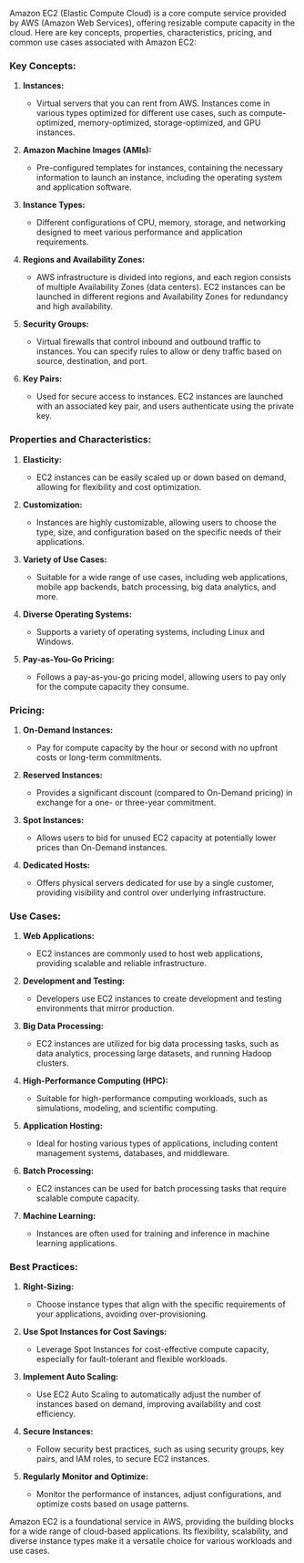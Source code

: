 Amazon EC2 (Elastic Compute Cloud) is a core compute service provided by AWS (Amazon Web Services), offering resizable compute capacity in the cloud. Here are key concepts, properties, characteristics, pricing, and common use cases associated with Amazon EC2:

### Key Concepts:

1. **Instances:**
   - Virtual servers that you can rent from AWS. Instances come in various types optimized for different use cases, such as compute-optimized, memory-optimized, storage-optimized, and GPU instances.

2. **Amazon Machine Images (AMIs):**
   - Pre-configured templates for instances, containing the necessary information to launch an instance, including the operating system and application software.

3. **Instance Types:**
   - Different configurations of CPU, memory, storage, and networking designed to meet various performance and application requirements.

4. **Regions and Availability Zones:**
   - AWS infrastructure is divided into regions, and each region consists of multiple Availability Zones (data centers). EC2 instances can be launched in different regions and Availability Zones for redundancy and high availability.

5. **Security Groups:**
   - Virtual firewalls that control inbound and outbound traffic to instances. You can specify rules to allow or deny traffic based on source, destination, and port.

6. **Key Pairs:**
   - Used for secure access to instances. EC2 instances are launched with an associated key pair, and users authenticate using the private key.

### Properties and Characteristics:

1. **Elasticity:**
   - EC2 instances can be easily scaled up or down based on demand, allowing for flexibility and cost optimization.

2. **Customization:**
   - Instances are highly customizable, allowing users to choose the type, size, and configuration based on the specific needs of their applications.

3. **Variety of Use Cases:**
   - Suitable for a wide range of use cases, including web applications, mobile app backends, batch processing, big data analytics, and more.

4. **Diverse Operating Systems:**
   - Supports a variety of operating systems, including Linux and Windows.

5. **Pay-as-You-Go Pricing:**
   - Follows a pay-as-you-go pricing model, allowing users to pay only for the compute capacity they consume.

### Pricing:

1. **On-Demand Instances:**
   - Pay for compute capacity by the hour or second with no upfront costs or long-term commitments.

2. **Reserved Instances:**
   - Provides a significant discount (compared to On-Demand pricing) in exchange for a one- or three-year commitment.

3. **Spot Instances:**
   - Allows users to bid for unused EC2 capacity at potentially lower prices than On-Demand instances.

4. **Dedicated Hosts:**
   - Offers physical servers dedicated for use by a single customer, providing visibility and control over underlying infrastructure.

### Use Cases:

1. **Web Applications:**
   - EC2 instances are commonly used to host web applications, providing scalable and reliable infrastructure.

2. **Development and Testing:**
   - Developers use EC2 instances to create development and testing environments that mirror production.

3. **Big Data Processing:**
   - EC2 instances are utilized for big data processing tasks, such as data analytics, processing large datasets, and running Hadoop clusters.

4. **High-Performance Computing (HPC):**
   - Suitable for high-performance computing workloads, such as simulations, modeling, and scientific computing.

5. **Application Hosting:**
   - Ideal for hosting various types of applications, including content management systems, databases, and middleware.

6. **Batch Processing:**
   - EC2 instances can be used for batch processing tasks that require scalable compute capacity.

7. **Machine Learning:**
   - Instances are often used for training and inference in machine learning applications.

### Best Practices:

1. **Right-Sizing:**
   - Choose instance types that align with the specific requirements of your applications, avoiding over-provisioning.

2. **Use Spot Instances for Cost Savings:**
   - Leverage Spot Instances for cost-effective compute capacity, especially for fault-tolerant and flexible workloads.

3. **Implement Auto Scaling:**
   - Use EC2 Auto Scaling to automatically adjust the number of instances based on demand, improving availability and cost efficiency.

4. **Secure Instances:**
   - Follow security best practices, such as using security groups, key pairs, and IAM roles, to secure EC2 instances.

5. **Regularly Monitor and Optimize:**
   - Monitor the performance of instances, adjust configurations, and optimize costs based on usage patterns.

Amazon EC2 is a foundational service in AWS, providing the building blocks for a wide range of cloud-based applications. Its flexibility, scalability, and diverse instance types make it a versatile choice for various workloads and use cases.
